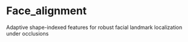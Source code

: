 # Face_alignment
Adaptive shape-indexed features for robust facial landmark localization under occlusions
